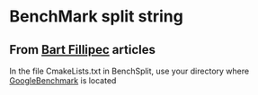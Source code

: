 # BenchMark split string
## From [Bart Fillipec] articles

In the file CmakeLists.txt in BenchSplit, use your directory where [GoogleBenchmark] is located

   [GoogleBenchmark]: <https://github.com/google/benchmark>
   [Bart Fillipec]: <https://www.cppstories.com/2018/07/string-view-perf/>
   
